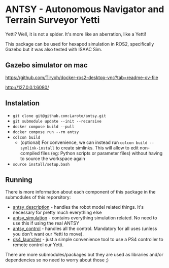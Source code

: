 # ANTSY - Autonomous Navigator and Terrain Surveyor Yetti
Yetti? Well, it is not a spider. It's more like an aberration, like a Yetti!

This package can be used for hexapod simulation in ROS2, specifically Gazebo but it was also tested with ISAAC Sim.

## Gazebo simulator on mac
https://github.com/Tiryoh/docker-ros2-desktop-vnc?tab=readme-ov-file

http://127.0.0.1:6080/

## Instalation

- `git clone git@github.com:Laroto/antsy.git`
- `git submodule update --init --recursive`
- `docker compose build --pull`
- `docker compose run --rm antsy`
- `colcon build`
    - (optional) For convenience, we can instead run `colcon build --symlink-install` to create simlinks. This will allow to edit non-compiled files (eg: Python scripts or parameter files) without having to source the workspace again
- `source install/setup.bash`

## Running

There is more information about each component of this package in the submodules of this reporsitory:
- [antsy_description](https://github.com/Laroto/antsy_description/tree/main) - handles the robot model related things. It's necessary for pretty much everything else
- [antsy_simulation](https://github.com/Laroto/ds4_launcher/tree/main) - contains everything simulation related. No need to use this if using the real ANTSY
- [antsy_control](https://github.com/Laroto/antsy_control/tree/main) - handles all the control. Mandatory for all uses (unless you don't want our Yetti to move).
- [ds4_launcher](https://github.com/Laroto/ds4_launcher/tree/main) - just a simple convenience tool to use a PS4 controller to remote control our Yetti.

There are more submodules/packages but they are used as libraries and/or dependencies so no need to worry about those ;)